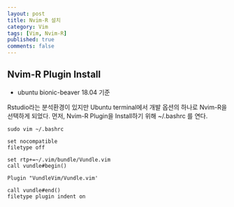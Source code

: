 ```yaml
---
layout: post
title: Nvim-R 설치
category: Vim
tags: [Vim, Nvim-R]
published: true
comments: false 
---
```


Nvim-R Plugin Install
----------------
 - ubuntu bionic-beaver 18.04 기준

Rstudio라는 분석환경이 있지만 Ubuntu terminal에서 개발 옵션의 하나로 Nvim-R을 선택하게 되었다.
먼저, Nvim-R Plugin을 Install하기 위해 ~/.bashrc 를 연다.

``` vim
sudo vim ~/.bashrc
```
``` vim
set nocompatible
filetype off

set rtp+=~/.vim/bundle/Vundle.vim
call vundle#begin()

Plugin "VundleVim/Vundle.vim'

call vundle#end()
filetype plugin indent on
```
